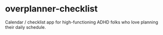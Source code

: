 # overplanner-checklist
Calendar / checklist app for high-functioning ADHD folks who love planning their daily schedule.
